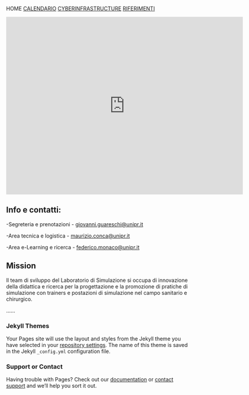 HOME [CALENDARIO](https://simlabunipr.github.io/calendario.html)  [CYBERINFRASTRUCTURE](https://simlabunipr.github.io/hubzero.html) [RIFERIMENTI](https://simlabunipr.github.io/riferimenti.html)



<iframe width="640" height="480" src="https://vimeo.com/user84097964/simlab" frameborder="0" allowfullscreen></iframe>



## Info e contatti: 
-Segreteria e prenotazioni - [giovanni.guareschi@unipr.it](mailto:giovanni.guareschi@unipr.it)

-Area tecnica e logistica - [maurizio.conca@unipr.it](mailto:maurizio.conca@unipr.it)

-Area e-Learning e ricerca - [federico.monaco@unipr.it](mailto:federico.monaco@unipr.it)  
                         
                         
## Mission                        
Il team di sviluppo del Laboratorio di Simulazione si occupa di innovazione della didattica e ricerca per la progettazione e la promozione di pratiche di simulazione con trainers e postazioni di simulazione nel campo sanitario e chirurgico.
  





......

### Jekyll Themes

Your Pages site will use the layout and styles from the Jekyll theme you have selected in your [repository settings](https://github.com/simlabunipr/simlabunipr.github.io/settings). The name of this theme is saved in the Jekyll `_config.yml` configuration file.

### Support or Contact

Having trouble with Pages? Check out our [documentation](https://help.github.com/categories/github-pages-basics/) or [contact support](https://github.com/contact) and we’ll help you sort it out.
